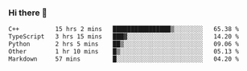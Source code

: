 ### Hi there 🌱
<!--START_SECTION:waka-->

```txt
C++          15 hrs 2 mins   ████████████████▒░░░░░░░░   65.38 %
TypeScript   3 hrs 15 mins   ███▓░░░░░░░░░░░░░░░░░░░░░   14.20 %
Python       2 hrs 5 mins    ██▒░░░░░░░░░░░░░░░░░░░░░░   09.06 %
Other        1 hr 10 mins    █▒░░░░░░░░░░░░░░░░░░░░░░░   05.13 %
Markdown     57 mins         █░░░░░░░░░░░░░░░░░░░░░░░░   04.20 %
```

<!--END_SECTION:waka-->
<!--
**Dieg0raf/Dieg0raf** is a ✨ _special_ ✨ repository because its `README.md` (this file) appears on your GitHub profile.

Here are some ideas to get you started:

- 🔭 I’m currently working on ...
- 🌱 I’m currently learning ...
- 👯 I’m looking to collaborate on ...
- 🤔 I’m looking for help with ...
- 💬 Ask me about ...
- 📫 How to reach me: ...
- 😄 Pronouns: ...
- ⚡ Fun fact: ...
-->
